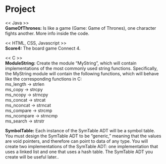 # Project

<< Java >><br>
**GameOfThrones:** Is like a game (Game: Game of Thrones), one character fights another. More info inside the code.<br>

<< HTML, CSS, Javascript >><br>
**Score4:** The board game Connect 4.<br>

<< C >><br>
**ModuleString:** Create the module “MyString”, which will contain implementations of the most commonly used string functions. Specifically, the MyString module will contain the following functions, which will behave like the corresponding functions in C:<br>
ms_length -> strlen<br>
ms_copy -> strcpy<br>
ms_ncopy -> strncpy<br>
ms_concat -> strcat<br>
ms_nconcat -> strncat<br>
ms_compare -> strcmp<br>
ms_ncompare -> strncmp<br>
ms_search -> strstr<br>

**SymbolTable:** Each instance of the SymTable ADT will be a symbol table. You must design the SymTable ADT to be “generic,” meaning that the values ​​are void pointers, and therefore can point to data of any type. You will create two implementations of the SymTable ADT: one implementation that uses a linked list and one that uses a hash table. The SymTable ADT you create will be useful later..<br>
